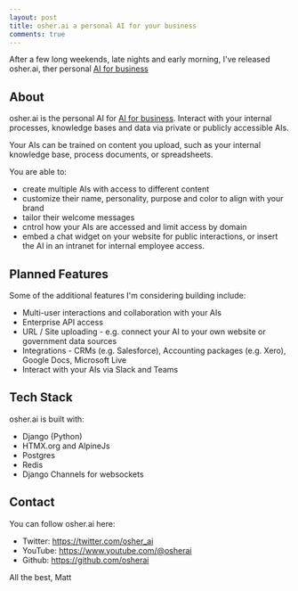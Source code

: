 ```yaml
---
layout: post
title: osher.ai a personal AI for your business
comments: true
---
```


After a few long weekends, late nights and early morning, I've released osher.ai, ther personal [AI for business](https://osher.ai/)

<!--more-->

## About

osher.ai is the personal AI for [AI for business](https://osher.ai/). Interact with your internal processes, knowledge bases and data via private or publicly accessible AIs.

Your AIs can be trained on content you upload, such as your internal knowledge base, process documents, or spreadsheets.

You are able to:
- create multiple AIs with access to different content
- customize their name, personality, purpose and color to align with your brand
- tailor their welcome messages
- cntrol how your AIs are accessed and limit access by domain
- embed a chat widget on your website for public interactions, or insert the AI in an intranet for internal employee access.

## Planned Features

Some of the additional features I'm considering building include:
- Multi-user interactions and collaboration with your AIs
- Enterprise API access
- URL / Site uploading - e.g. connect your AI to your own website or government data sources
- Integrations - CRMs (e.g. Salesforce), Accounting packages (e.g. Xero), Google Docs, Microsoft Live
- Interact with your AIs via Slack and Teams

## Tech Stack

osher.ai is built with:
- Django (Python)
- HTMX.org and AlpineJs
- Postgres
- Redis
- Django Channels for websockets

## Contact

You can follow osher.ai here:

- Twitter: https://twitter.com/osher_ai
- YouTube: https://www.youtube.com/@osherai 
- Github: https://github.com/osherai 

All the best,
Matt